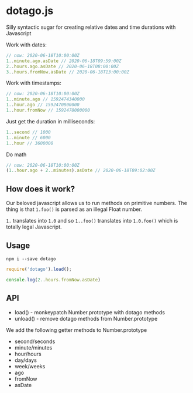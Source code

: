 dotago.js
==========

Silly syntactic sugar for creating relative dates and time durations with Javascript

Work with dates:
```js
// now: 2020-06-18T10:00:00Z
1..minute.ago.asDate // 2020-06-18T09:59:00Z
2..hours.ago.asDate // 2020-06-18T08:00:00Z
3..hours.fromNow.asDate // 2020-06-18T13:00:00Z
```

Work with timestamps: 
```js
// now: 2020-06-18T10:00:00Z
1..minute.ago // 1592474340000
1..hour.ago // 1592470800000
1..hour.fromNow // 1592478000000
```

Just get the duration in milliseconds:
```js
1..second // 1000
1..minute // 6000
1..hour // 3600000
```

Do math
```js
// now: 2020-06-18T10:00:00Z
(1..hour.ago + 2..minutes).asDate // 2020-06-18T09:02:00Z
```

How does it work? 
-----------------
Our beloved javascript allows us to run methods on primitive numbers. The thing is that `1.foo()` is parsed as an illegal Float number. 

`1.` translates into `1.0` and so `1..foo()` translates into `1.0.foo()` which is totally legal Javascript. 


Usage
-----
`npm i --save dotago`

```js
require('dotago').load();

console.log(2..hours.fromNow.asDate)
```

API
----
- load() - monkeypatch Number.prototype with dotago methods
- unload() - remove dotago methods from Number.prototype

We add the following getter methods to Number.prototype
- second/seconds
- minute/minutes
- hour/hours
- day/days
- week/weeks
- ago
- fromNow
- asDate
